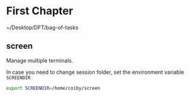 # First Chapter
 
 ~/Desktop/DFT/bag-of-tasks
 
 




## screen

Manage multiple terminals.

In case you need to change session folder, set the environment variable `SCREENDIR`
```bash
export SCREENDIR=/home/coiby/screen
```